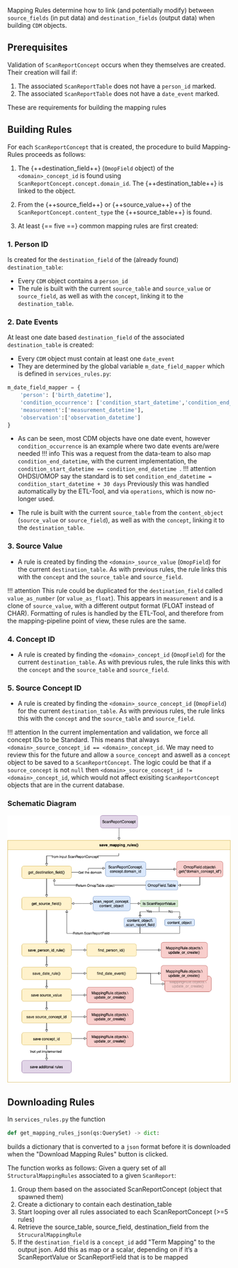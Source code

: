 Mapping Rules determine how to link (and potentially modify) between `source_fields` (in
put data) and `destination_fields` (output data) when building `CDM` objects. 

## Prerequisites 

Validation of `ScanReportConcept` occurs when they themselves are created. Their creation will fail if:

1. The associated `ScanReportTable` does not have a `person_id` marked.  
1. The associated `ScanReportTable` does not have a `date_event` marked.

These are requirements for building the mapping rules

## Building Rules

For each `ScanReportConcept` that is created, the procedure to build Mapping-Rules proceeds as follows:

1. The {++destination_field++} (`OmopField` object) of the `<domain>_concept_id` is found using `ScanReportConcept.concept.domain_id`. The {++destination_table++} is linked to the object.

1. From the {++source_field++} or {++source_value++} of the `ScanReportConcept.content_type` the {++source_table++} is found.  

1. At least {== five ==} common mapping rules are first created:

### 1. Person ID
  Is created for the `destination_field` of the (already found) `destination_table`:
  
   *  Every `CDM` object contains a `person_id`  
   *  The rule is built with the current `source_table` and `source_value` or `source_field`, as well as with the `concept`, linking it to the `destination_table`.  


### 2. Date Events
At least one date based `destination_field` of the associated `destination_table` is created:

   * Every `CDM` object must contain at least one `date_event`    
   * They are determined by the global variable `m_date_field_mapper` which is defined in `services_rules.py`:      
```python
m_date_field_mapper = {
    'person': ['birth_datetime'],
    'condition_occurrence': ['condition_start_datetime','condition_end_datetime'],
    'measurement':['measurement_datetime'],
    'observation':['observation_datetime']
}
```
   * As can be seen, most CDM objects have one date event, however `condition_occurrence` is an example where two date events are/were needed
!!! info
    This was a request from the data-team to also map `condition_end_datetime`, with the current implementation, the `condition_start_datetime == condition_end_datetime `.
!!! attention
    OHDSI/OMOP say the standard is to set `condition_end_datetime = condition_start_datetime + 30 days`
    Previously this was handled automatically by the ETL-Tool, and via `operations`, which is now no-longer used.


  *  The rule is built with the current `source_table` from the `content_object` (`source_value` or `source_field`), as well as with the `concept`, linking it to the `destination_table`.

### 3. Source Value

   * A rule is created by finding the `<domain>_source_value` (`OmopField`) for the current `destination_table`. As with previous rules, the rule links this with the `concept` and the `source_table` and `source_field`.

!!! attention 
    This rule could be duplicated for the `destination_field` called `value_as_number` (or `value_as_float`). This appears in `measurement` and is a clone of `source_value`, with a different output format (FLOAT instead of CHAR). Formatting of rules is handled by the ETL-Tool, and therefore from the mapping-pipeline point of view, these rules are the same.

### 4. Concept ID

   * A rule is created by finding the `<domain>_concept_id` (`OmopField`) for the current `destination_table`. As with previous rules, the rule links this with the `concept` and the `source_table` and `source_field`.


### 5. Source Concept ID

   * A rule is created by finding the `<domain>_source_concept_id` (`OmopField`) for the current `destination_table`. As with previous rules, the rule links this with the `concept` and the `source_table` and `source_field`.

!!! attention
    In the current implementation and validation, we force all concept IDs to be Standard. This means that always `<domain>_source_concept_id == <domain>_concept_id`. We may need to review this for the future and allow a `source_concept` and aswell as a `concept` object to be saved to a `ScanReportConcept`. The logic could be that if a `source_concept` is not `null` then `<domain>_source_concept_id != <domain>_concept_id`, which would not affect exisiting `ScanReportConcept` objects that are in the current database.





### Schematic Diagram
![](images/save_mapping_rules.png)

## Downloading Rules

In `services_rules.py` the function
```python
def get_mapping_rules_json(qs:QuerySet) -> dict:
```
builds a dictionary that is converted to a `json` format before it is downloaded when the "Download Mapping Rules" button is clicked.

The function works as follows:
Given a query set of all `StructuralMappingRules` associated to a given `ScanReport`:

   1. Group them based on the associated ScanReportConcept (object that spawned them)   
   1. Create a dictionary to contain each destination_table    
   1. Start looping over all rules associated to each ScanReportConcept (>=5 rules)   
   1. Retrieve the source_table, source_field, destination_field from the `StrucuralMappingRule`   
   1. If the `destination_field` is a `concept_id` add "Term Mapping" to the output json. Add this as
       map or a scalar, depending on if it’s a ScanReportValue or ScanReportField that is to be mapped   
